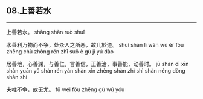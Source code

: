 ## 08.上善若水
---


<ruby><rbc><rb> 上善若水。 </rb></rbc>
  <rtc><rt>shàng shàn ruò shuǐ</rt></rtc>
</ruby>

<ruby><rbc><rb> 水善利万物而不争，处众人之所恶，故几於道。 </rb></rbc>
  <rtc><rt>shuǐ shàn lì wàn wù ér fǒu zhēng chù zhòng rén zhī suǒ è gù jǐ yú dào</rt></rtc>
</ruby>

<ruby><rbc><rb> 居善地，心善渊，与善仁，言善信，正善治，事善能，动善时。 </rb></rbc>
  <rtc><rt>jū shàn dì xīn shàn yuān yǔ shàn rén yán shàn xìn zhèng shàn zhì shì shàn néng dòng shàn shí</rt></rtc>
</ruby>

<ruby><rbc><rb> 夫唯不争，故无尤。 </rb></rbc>
  <rtc><rt>fū wéi fǒu zhēng gù wú yóu</rt></rtc>
</ruby>

<ruby><rbc><rb>   </rb></rbc>
  <rtc><rt> </rt></rtc>
</ruby>

